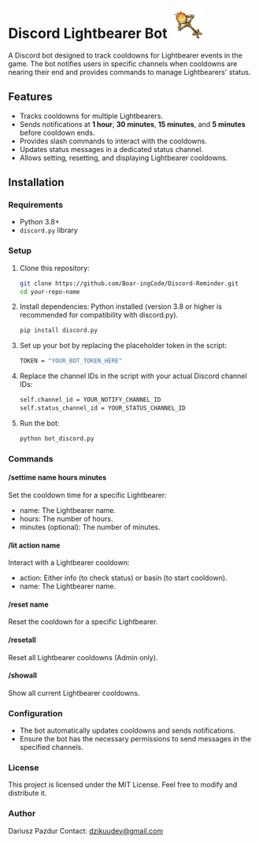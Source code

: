 # Discord Lightbearer Bot ![Lightbearer Logo](./assets/basin.gif)

A Discord bot designed to track cooldowns for Lightbearer events in the game. The bot notifies users in specific channels when cooldowns are nearing their end and provides commands to manage Lightbearers' status.

## Features

- Tracks cooldowns for multiple Lightbearers.
- Sends notifications at **1 hour**, **30 minutes**, **15 minutes**, and **5 minutes** before cooldown ends.
- Provides slash commands to interact with the cooldowns.
- Updates status messages in a dedicated status channel.
- Allows setting, resetting, and displaying Lightbearer cooldowns.

## Installation

### Requirements

- Python 3.8+
- `discord.py` library

### Setup

1. Clone this repository:
   ```bash
   git clone https://github.com/Boar-ingCode/Discord-Reminder.git
   cd your-repo-name
   ```
2. Install dependencies:
   Python installed (version 3.8 or higher is recommended for compatibility with discord.py).
    ```bash
   pip install discord.py
   ```
3. Set up your bot by replacing the placeholder token in the script:
   ```bash
   TOKEN = "YOUR_BOT_TOKEN_HERE"
   ```
4. Replace the channel IDs in the script with your actual Discord channel IDs:
   ```bash
   self.channel_id = YOUR_NOTIFY_CHANNEL_ID
   self.status_channel_id = YOUR_STATUS_CHANNEL_ID
   ```
5. Run the bot:
   ```bash
   python bot_discord.py
   ```

### Commands

#### /settime name hours minutes

Set the cooldown time for a specific Lightbearer:

- name: The Lightbearer name.
- hours: The number of hours.
- minutes (optional): The number of minutes.

#### /lit action name

Interact with a Lightbearer cooldown:

- action: Either info (to check status) or basin (to start cooldown).
- name: The Lightbearer name.

#### /reset name

Reset the cooldown for a specific Lightbearer.

#### /resetall

Reset all Lightbearer cooldowns (Admin only).

#### /showall

Show all current Lightbearer cooldowns.

### Configuration

- The bot automatically updates cooldowns and sends notifications.
- Ensure the bot has the necessary permissions to send messages in the specified channels.

### License

This project is licensed under the MIT License. Feel free to modify and distribute it.

### Author

Dariusz Pazdur
Contact: dzikuudev@gmail.com
